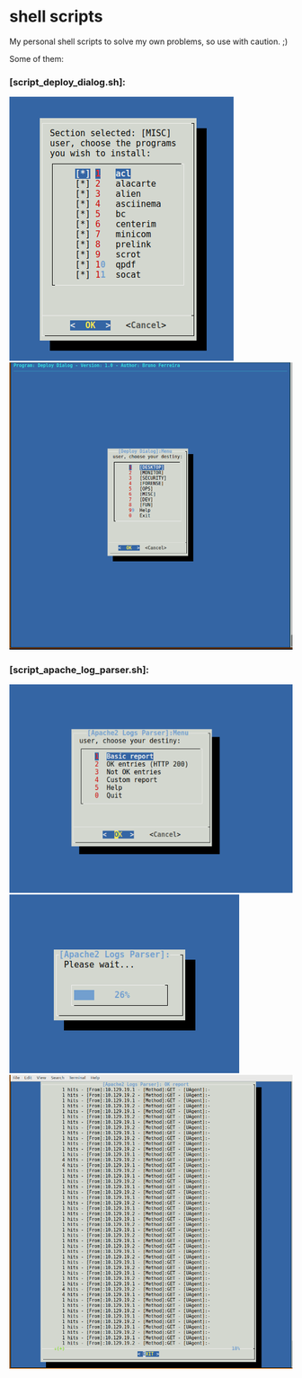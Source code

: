 # shell scripts
My personal shell scripts to solve my own problems, so use with caution. ;)

Some of them:

### [script_deploy_dialog.sh]:

![script_deploy_dialog.sh - printscreen1](https://github.com/bruno-sf/scripts/blob/master/script_deploy_dialog-Mainmenu.png)
![script_deploy_dialog.sh - printscreen2](https://github.com/bruno-sf/scripts/blob/master/script_deploy_dialog-Submenu.png)

### [script_apache_log_parser.sh]:
![script_apache_log_parser.sh - printscreen1](https://github.com/bruno-sf/scripts/blob/master/script_apache_log_parser.sh-menu.png)
![script_apache_log_parser.sh - printscreen2](https://github.com/bruno-sf/scripts/blob/master/script_apache_log_parser.sh-loading.png)
![script_apache_log_parser.sh - printscreen3](https://github.com/bruno-sf/scripts/blob/master/script_apache_log_parser.sh-report.png)
